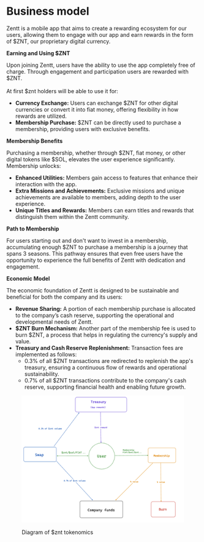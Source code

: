 # Business model

Zentt is a mobile app that aims to create a rewarding ecosystem for our users, allowing them to engage with our app and earn rewards in the form of $ZNT, our proprietary digital currency.&#x20;

**Earning and Using $ZNT**

Upon joining Zentt, users have the ability to use the app completely free of charge. Through engagement and participation users are rewarded with $ZNT. \
\
At first $znt holders will be able to use it for:

* **Currency Exchange:** Users can exchange $ZNT for other digital currencies or convert it into fiat money, offering flexibility in how rewards are utilized.
* **Membership Purchase:** $ZNT can be directly used to purchase a membership,  providing users with exclusive benefits.

**Membership Benefits**

Purchasing a membership, whether through $ZNT, fiat money, or other digital tokens like $SOL, elevates the user experience significantly. Membership unlocks:

* **Enhanced Utilities:** Members gain access to features that enhance their interaction with the app.
* **Extra Missions and Achievements:** Exclusive missions and unique achievements are available to members, adding depth to the user experience.
* **Unique Titles and Rewards:** Members can earn titles and rewards that distinguish them within the Zentt community.

**Path to Membership**

For users starting out and don't want to invest in a membership, accumulating enough $ZNT to purchase a membership is a journey that spans 3 seasons. This pathway ensures that even free users have the opportunity to experience the full benefits of Zentt with dedication and engagement.

**Economic Model**

The economic foundation of Zentt is designed to be sustainable and beneficial for both the company and its users:

* **Revenue Sharing:** A portion of each membership purchase is allocated to the company’s cash reserve, supporting the operational and developmental needs of Zentt.
* **$ZNT Burn Mechanism:** Another part of the membership fee is used to burn $ZNT, a process that helps in regulating the currency's supply and value.
* **Treasury and Cash Reserve Replenishment:** Transaction fees are implemented as follows:
  * 0.3% of all $ZNT transactions are redirected to replenish the app's treasury, ensuring a continuous flow of rewards and operational sustainability.
  * 0.7% of all $ZNT transactions contribute to the company's cash reserve, supporting financial health and enabling future growth.



<figure><img src=".gitbook/assets/image.png" alt=""><figcaption><p>Diagram of $znt tokenomics</p></figcaption></figure>

